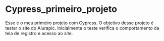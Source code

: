 # Cypress_primeiro_projeto

  Esse é o meu primeiro projeto com Cypress. O objetivo desse projeto é testar o site do Alurapic. 
  Inicialmente o teste verifica o comportamento da tela de registro e acesso ao site.
